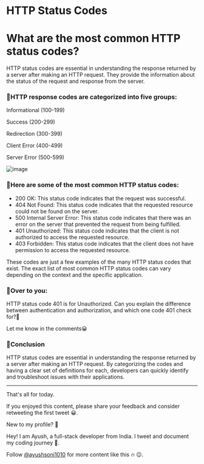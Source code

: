 # HTTP Status Codes

# **What are the most common HTTP status codes?**

HTTP status codes are essential in understanding the response returned by a server after making an HTTP request. They provide the information about the status of the request and response from the server.

### 🎯HTTP response codes are categorized into five groups:

Informational (100-199)

Success (200-299)

Redirection (300-399)

Client Error (400-499)

Server Error (500-599)

![image](https://user-images.githubusercontent.com/76895975/227738860-8f89bb50-1217-4f2a-967d-a6a5d03eb02a.png)

### 🎯Here are some of the most common HTTP status codes:

- 200 OK: This status code indicates that the request was successful.
- 404 Not Found: This status code indicates that the requested resource could not be found on the server.
- 500 Internal Server Error: This status code indicates that there was an error on the server that prevented the request from being fulfilled.
- 401 Unauthorized: This status code indicates that the client is not authorized to access the requested resource.
- 403 Forbidden: This status code indicates that the client does not have permission to access the requested resource.

These codes are just a few examples of the many HTTP status codes that exist. The exact list of most common HTTP status codes can vary depending on the context and the specific application.

### 🤔**Over to you:**

HTTP status code 401 is for Unauthorized. Can you explain the difference between authentication and authorization, and which one code 401 check for?👀

Let me know in the comments😀

### 🎯**Conclusion**

HTTP status codes are essential in understanding the response returned by a server after making an HTTP request. By categorizing the codes and having a clear set of definitions for each, developers can quickly identify and troubleshoot issues with their applications.

---

That's all for today.

If you enjoyed this content, please share your feedback and consider retweeting the first tweet 😀.

New to my profile? 🎉

Hey! I am Ayush, a full-stack developer from India. I tweet and document my coding journey 🌸.

Follow [@ayushsoni1010](https://twitter.com/ayushsoni1010) for more content like this 🔥 😉.

